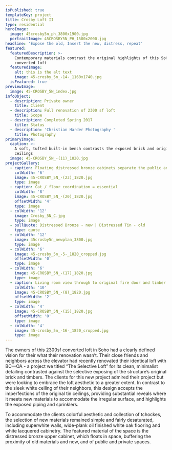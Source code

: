 ```yaml
---
isPublished: true
templateKey: project
title: Crosby Loft II
type: residential
heroImage:
  image: 45crosby5n_ph_3800x1900.jpg
  portraitImage: 45CROSBY5N_PH_1500x2000.jpg
headline: 'Expose the old, Insert the new, distress, repeat'
featured:
  featuredDescription: >-
    Contemporary materials contrast the original highlights of this SoHo
    converted loft
  featuredImage:
    alt: this is the alt text
    image: 45-crosby_5n_-14-_1160x1740.jpg
  isFeatured: true
previewImage:
  image: 45-CROSBY_5N_index.jpg
infoObject:
  - description: Private owner
    title: Client
  - description: Full renovation of 2300 sf loft
    title: Scope
  - description: Completed Spring 2017
    title: Status
  - description: 'Christian Harder Photography '
    title: Photography
primaryImage:
  caption: >-
    A soft, tufted built-in bench contrasts the exposed brick and original tin
    ceilings
  image: 45-CROSBY_5N_-(11)_1820.jpg
projectGallery:
  - caption: Floating distressed bronze cabinets separate the public and private spaces
    colWidth: '6'
    image: 45-CROSBY_5N_-(23)_1820.jpg
    type: image
  - caption: Cat / floor coordination = essential
    colWidth: '8'
    image: 45-CROSBY_5N_-(20)_1820.jpg
    offsetWidth: '4'
    type: image
  - colWidth: '12'
    image: Crosby_5N_C.jpg
    type: image
  - pullQuote: Distressed Bronze - new | Distressed Tin - old
    type: quote
  - colWidth: '12'
    image: 45crosby5n_newplan_3800.jpg
    type: image
  - colWidth: '6'
    image: 45-crosby_5n_-5-_1820_cropped.jpg
    offsetWidth: '0'
    type: image
  - colWidth: '6'
    image: 45-CROSBY_5N_-(17)_1820.jpg
    type: image
  - caption: Living room view through to original fire door and timber column
    colWidth: '10'
    image: 45-CROSBY_5N_-(8)_1820.jpg
    offsetWidth: '2'
    type: image
  - colWidth: '4'
    image: 45-CROSBY_5N_-(15)_1820.jpg
    offsetWidth: '0'
    type: image
  - colWidth: '4'
    image: 45-crosby_5n_-16-_1820_cropped.jpg
    type: image
---
```

The owners of this 2300sf converted loft in Soho had a clearly defined vision for their what their renovation wasn’t. Their close friends and neighbors across the elevator had recently renovated their identical loft with BC—OA - a project we titled “The Selective Loft” for its clean, minimalist detailing contrasted against the selective exposing of the structure’s original brick and timbers. The clients for this new project admired their project but were looking to embrace the loft aesthetic to a greater extent. In contrast to the sleek white ceiling of their neighbors, this design accepts the imperfections of the original tin ceilings, providing substantial reveals where it meets new materials to accommodate the irregular surface, and highlights the exposed piping and sprinklers. 

To accommodate the clients colorful aesthetic and collection of tchockes, the selection of new materials remained simple and fairly desaturated, including superwhite walls, wide-plank oil finished white oak flooring and white lacquered cabinetry. The featured material of the space is the distressed bronze upper cabinet, which floats in space, buffering the proximity of old materials and new, and of public and private spaces.
